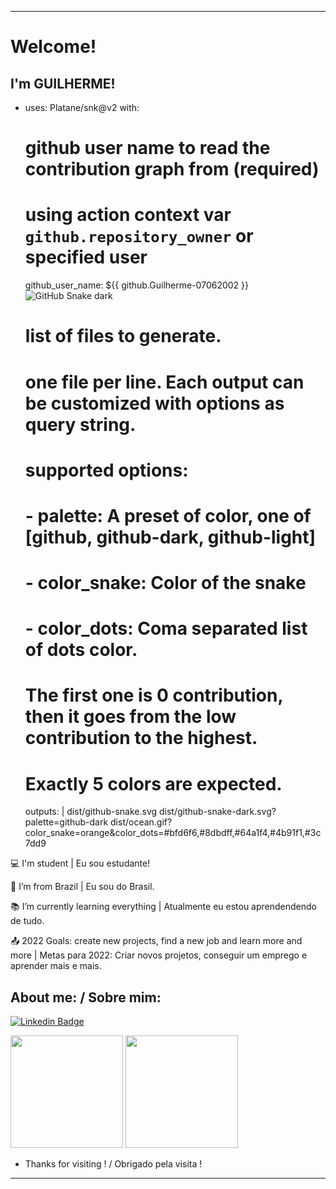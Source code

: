 ----------------------------------------------------------------------------

# Welcome!

 

## I'm GUILHERME!

- uses: Platane/snk@v2
  with:
    # github user name to read the contribution graph from (**required**)
    # using action context var `github.repository_owner` or specified user
    github_user_name: ${{ github.Guilherme-07062002 }}
    ![GitHub Snake dark](github-snake-dark.svg#gh-dark-mode-only)

    # list of files to generate.
    # one file per line. Each output can be customized with options as query string.
    #
    #  supported options:
    #  - palette:     A preset of color, one of [github, github-dark, github-light]
    #  - color_snake: Color of the snake
    #  - color_dots:  Coma separated list of dots color.
    #                 The first one is 0 contribution, then it goes from the low contribution to the highest.
    #                 Exactly 5 colors are expected.
    outputs: |
      dist/github-snake.svg
      dist/github-snake-dark.svg?palette=github-dark
      dist/ocean.gif?color_snake=orange&color_dots=#bfd6f6,#8dbdff,#64a1f4,#4b91f1,#3c7dd9



:computer: I'm student | Eu sou estudante!

:house_with_garden: I’m from Brazil | Eu sou do Brasil.

:books: I’m currently learning everything | Atualmente eu estou aprendendendo de tudo.

:outbox_tray: 2022 Goals: create new projects, find a new job and learn more and more | Metas para 2022: Criar novos projetos, conseguir um emprego e aprender mais e mais.
 

## About me: / Sobre mim:

[![Linkedin Badge](https://img.shields.io/badge/-LinkedIn-blue?style=flat-square&logo=Linkedin&logoColor=white&link=LINK_LINKEDIN)](https://www.linkedin.com/in/guilherme-gomes-1321a9213/)


<div>
<img height="180em" src="https://github-readme-stats.vercel.app/api/top-langs/?username=Guilherme-07062002&layout=compact&langs_count=7&theme=dracula"/>


<img height="180em" src="https://github-readme-stats.vercel.app/api?username=Guilherme-07062002&show_icons=true&theme=dracula&include_all_commits=true&count_private=true"/>
</div>





- Thanks for visiting ! / Obrigado pela visita !


----------------------------------------------------------------------------------
